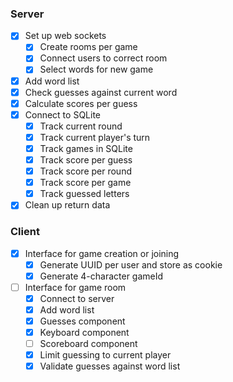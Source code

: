 ### Server

- [x] Set up web sockets
  - [x] Create rooms per game
  - [x] Connect users to correct room
  - [x] Select words for new game
- [x] Add word list
- [x] Check guesses against current word
- [x] Calculate scores per guess
- [x] Connect to SQLite
  - [x] Track current round
  - [x] Track current player's turn
  - [x] Track games in SQLite
  - [x] Track score per guess
  - [x] Track score per round
  - [x] Track score per game
  - [x] Track guessed letters
- [x] Clean up return data

### Client

- [x] Interface for game creation or joining
  - [x] Generate UUID per user and store as cookie
  - [x] Generate 4-character gameId
- [ ] Interface for game room
  - [x] Connect to server
  - [x] Add word list
  - [x] Guesses component
  - [x] Keyboard component
  - [ ] Scoreboard component
  - [x] Limit guessing to current player
  - [x] Validate guesses against word list
